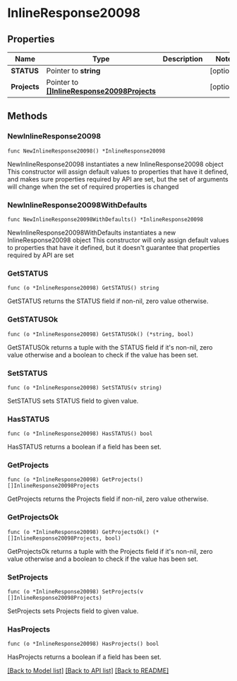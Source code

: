 # InlineResponse20098

## Properties

Name | Type | Description | Notes
------------ | ------------- | ------------- | -------------
**STATUS** | Pointer to **string** |  | [optional] 
**Projects** | Pointer to [**[]InlineResponse20098Projects**](InlineResponse20098Projects.md) |  | [optional] 

## Methods

### NewInlineResponse20098

`func NewInlineResponse20098() *InlineResponse20098`

NewInlineResponse20098 instantiates a new InlineResponse20098 object
This constructor will assign default values to properties that have it defined,
and makes sure properties required by API are set, but the set of arguments
will change when the set of required properties is changed

### NewInlineResponse20098WithDefaults

`func NewInlineResponse20098WithDefaults() *InlineResponse20098`

NewInlineResponse20098WithDefaults instantiates a new InlineResponse20098 object
This constructor will only assign default values to properties that have it defined,
but it doesn't guarantee that properties required by API are set

### GetSTATUS

`func (o *InlineResponse20098) GetSTATUS() string`

GetSTATUS returns the STATUS field if non-nil, zero value otherwise.

### GetSTATUSOk

`func (o *InlineResponse20098) GetSTATUSOk() (*string, bool)`

GetSTATUSOk returns a tuple with the STATUS field if it's non-nil, zero value otherwise
and a boolean to check if the value has been set.

### SetSTATUS

`func (o *InlineResponse20098) SetSTATUS(v string)`

SetSTATUS sets STATUS field to given value.

### HasSTATUS

`func (o *InlineResponse20098) HasSTATUS() bool`

HasSTATUS returns a boolean if a field has been set.

### GetProjects

`func (o *InlineResponse20098) GetProjects() []InlineResponse20098Projects`

GetProjects returns the Projects field if non-nil, zero value otherwise.

### GetProjectsOk

`func (o *InlineResponse20098) GetProjectsOk() (*[]InlineResponse20098Projects, bool)`

GetProjectsOk returns a tuple with the Projects field if it's non-nil, zero value otherwise
and a boolean to check if the value has been set.

### SetProjects

`func (o *InlineResponse20098) SetProjects(v []InlineResponse20098Projects)`

SetProjects sets Projects field to given value.

### HasProjects

`func (o *InlineResponse20098) HasProjects() bool`

HasProjects returns a boolean if a field has been set.


[[Back to Model list]](../README.md#documentation-for-models) [[Back to API list]](../README.md#documentation-for-api-endpoints) [[Back to README]](../README.md)


